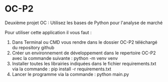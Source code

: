 # OC-P2
Deuxième projet OC : Utilisez les bases de Python pour l'analyse de marché

Pour utiliser cette application il vous faut :
1. Dans Terminal ou CMD vous rendre dans le dossier OC-P2 téléchargé du repository github
2. Créer un environnement de développement dans le repertoire OC-P2 avec la commande suivante : python -m venv venv
3. Installer toutes les librairies indiquées dans le fichier requirements.txt via la commande : pip install -r requirements.txt
4. Lancer le programme via la commande : python main.py

